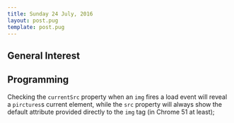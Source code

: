 ```yaml
---
title: Sunday 24 July, 2016
layout: post.pug
template: post.pug
---
```

## General Interest


## Programming

Checking the `currentSrc` property when an `img` fires a load event will reveal
a `pirctures`s current element, while the `src` property will always show the
default attribute provided directly to the `img` tag (in Chrome 51 at least);
